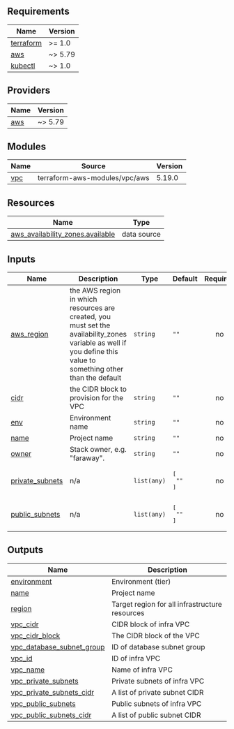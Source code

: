 ## Requirements

| Name | Version |
|------|---------|
| <a name="requirement_terraform"></a> [terraform](#requirement\_terraform) | >= 1.0 |
| <a name="requirement_aws"></a> [aws](#requirement\_aws) | ~> 5.79 |
| <a name="requirement_kubectl"></a> [kubectl](#requirement\_kubectl) | ~> 1.0 |

## Providers

| Name | Version |
|------|---------|
| <a name="provider_aws"></a> [aws](#provider\_aws) | ~> 5.79 |

## Modules

| Name | Source | Version |
|------|--------|---------|
| <a name="module_vpc"></a> [vpc](#module\_vpc) | terraform-aws-modules/vpc/aws | 5.19.0 |

## Resources

| Name | Type |
|------|------|
| [aws_availability_zones.available](https://registry.terraform.io/providers/hashicorp/aws/latest/docs/data-sources/availability_zones) | data source |

## Inputs

| Name | Description | Type | Default | Required |
|------|-------------|------|---------|:--------:|
| <a name="input_aws_region"></a> [aws\_region](#input\_aws\_region) | the AWS region in which resources are created, you must set the availability\_zones variable as well if you define this value to something other than the default | `string` | `""` | no |
| <a name="input_cidr"></a> [cidr](#input\_cidr) | the CIDR block to provision for the VPC | `string` | `""` | no |
| <a name="input_env"></a> [env](#input\_env) | Environment name | `string` | `""` | no |
| <a name="input_name"></a> [name](#input\_name) | Project name | `string` | `""` | no |
| <a name="input_owner"></a> [owner](#input\_owner) | Stack owner, e.g. "faraway". | `string` | `""` | no |
| <a name="input_private_subnets"></a> [private\_subnets](#input\_private\_subnets) | n/a | `list(any)` | <pre>[<br/>  ""<br/>]</pre> | no |
| <a name="input_public_subnets"></a> [public\_subnets](#input\_public\_subnets) | n/a | `list(any)` | <pre>[<br/>  ""<br/>]</pre> | no |

## Outputs

| Name | Description |
|------|-------------|
| <a name="output_environment"></a> [environment](#output\_environment) | Environment (tier) |
| <a name="output_name"></a> [name](#output\_name) | Project name |
| <a name="output_region"></a> [region](#output\_region) | Target region for all infrastructure resources |
| <a name="output_vpc_cidr"></a> [vpc\_cidr](#output\_vpc\_cidr) | CIDR block of infra VPC |
| <a name="output_vpc_cidr_block"></a> [vpc\_cidr\_block](#output\_vpc\_cidr\_block) | The CIDR block of the VPC |
| <a name="output_vpc_database_subnet_group"></a> [vpc\_database\_subnet\_group](#output\_vpc\_database\_subnet\_group) | ID of database subnet group |
| <a name="output_vpc_id"></a> [vpc\_id](#output\_vpc\_id) | ID of infra VPC |
| <a name="output_vpc_name"></a> [vpc\_name](#output\_vpc\_name) | Name of infra VPC |
| <a name="output_vpc_private_subnets"></a> [vpc\_private\_subnets](#output\_vpc\_private\_subnets) | Private subnets of infra VPC |
| <a name="output_vpc_private_subnets_cidr"></a> [vpc\_private\_subnets\_cidr](#output\_vpc\_private\_subnets\_cidr) | A list of private subnet CIDR |
| <a name="output_vpc_public_subnets"></a> [vpc\_public\_subnets](#output\_vpc\_public\_subnets) | Public subnets of infra VPC |
| <a name="output_vpc_public_subnets_cidr"></a> [vpc\_public\_subnets\_cidr](#output\_vpc\_public\_subnets\_cidr) | A list of public subnet CIDR |
